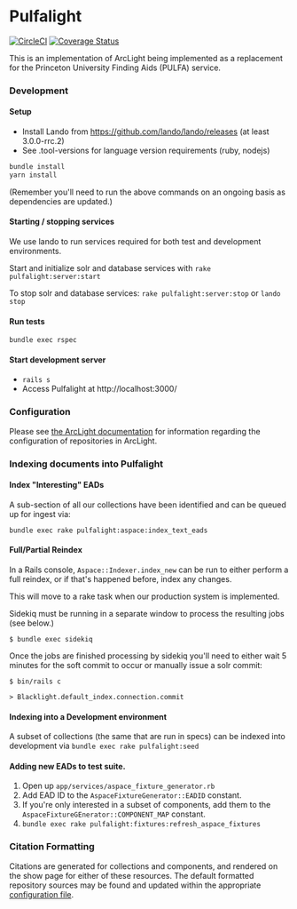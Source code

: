 # Pulfalight
[![CircleCI](https://circleci.com/gh/pulibrary/pulfalight.svg?style=svg)](https://circleci.com/gh/pulibrary/pulfalight)
[![Coverage
Status](https://coveralls.io/repos/github/pulibrary/pulfalight/badge.svg?branch=master)](https://coveralls.io/github/pulibrary/pulfalight?branch=master)

This is an implementation of ArcLight being implemented as a replacement for the
 Princeton University Finding Aids (PULFA) service.

### Development

#### Setup
* Install Lando from https://github.com/lando/lando/releases (at least 3.0.0-rrc.2)
* See .tool-versions for language version requirements (ruby, nodejs)

```sh
bundle install
yarn install
```
(Remember you'll need to run the above commands on an ongoing basis as dependencies are updated.)

#### Starting / stopping services
We use lando to run services required for both test and development
environments.

Start and initialize solr and database services with `rake pulfalight:server:start`

To stop solr and database services: `rake pulfalight:server:stop` or `lando stop`

#### Run tests
`bundle exec rspec`

#### Start development server
- `rails s`
- Access Pulfalight at http://localhost:3000/

### Configuration
Please see [the ArcLight
documentation](https://github.com/projectblacklight/arclight/wiki/Indexing-EAD-in-ArcLight#repository-configuration)
for information regarding the configuration of repositories in ArcLight.

### Indexing documents into Pulfalight

#### Index "Interesting" EADs
A sub-section of all our collections have been identified and can be queued up
  for ingest via:

  `bundle exec rake pulfalight:aspace:index_text_eads`

#### Full/Partial Reindex

In a Rails console, `Aspace::Indexer.index_new` can be run to either perform a
full reindex, or if that's happened before, index any changes.

This will move to a rake task when our production system is implemented.

Sidekiq must be running in a separate window to process the resulting jobs (see below.)

`$ bundle exec sidekiq`

Once the jobs are finished processing by sidekiq you'll need to either wait 5 minutes for the soft commit to occur or manually issue a solr commit:

`$ bin/rails c`

`> Blacklight.default_index.connection.commit`

#### Indexing into a Development environment

A subset of collections (the same that are run in specs) can be indexed into
  development via `bundle exec rake pulfalight:seed`

#### Adding new EADs to test suite.

1. Open up `app/services/aspace_fixture_generator.rb`
1. Add EAD ID to the `AspaceFixtureGenerator::EADID` constant.
1. If you're only interested in a subset of components, add them to the
   `AspaceFixtureGEnerator::COMPONENT_MAP` constant.
1. `bundle exec rake pulfalight:fixtures:refresh_aspace_fixtures`

### Citation Formatting

Citations are generated for collections and components, and rendered on the
show page for either of these resources. The default formatted repository
sources may be found and updated within the appropriate [configuration
file](./config/citations.yml).
